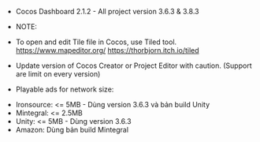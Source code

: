 * Cocos Dashboard 2.1.2 - All project version 3.6.3 & 3.8.3

* NOTE:
- To open and edit Tile file in Cocos, use Tiled tool.
https://www.mapeditor.org/
https://thorbjorn.itch.io/tiled

* Update version of Cocos Creator or Project Editor with caution.
(Support are limit on every version)

* Playable ads for network size:
- Ironsource:	<= 5MB - Dùng version 3.6.3 và bản build Unity
- Mintegral:	<= 2.5MB
- Unity:	<= 5MB - Dùng version 3.6.3
- Amazon:	Dùng bản build Mintegral